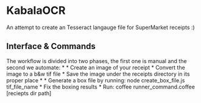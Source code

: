 KabalaOCR
==============

An attempt to create an Tesseract langauge file for SuperMarket receipts :)

Interface & Commands
------------------------
The workflow is divided into two phases, the first one is manual and the second we automate:
*
	* Create an image of your receipt
	* Convert the image to a b&w tif file
	* Save the image under the receipts directory in its proper place
*
	* Generate a box file by running: node create_box_file.js tif_file_name
    * Fix the boxing results
	* Run: coffee runner_command.coffee [reciepts dir path]

